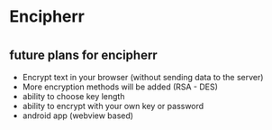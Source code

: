 # Encipherr
#
## future plans for encipherr
- Encrypt text in your browser (without sending data to the server)
- More encryption methods will be added (RSA - DES)
- ability to choose key length
- ability to encrypt with your own key or password
- android app (webview based)
